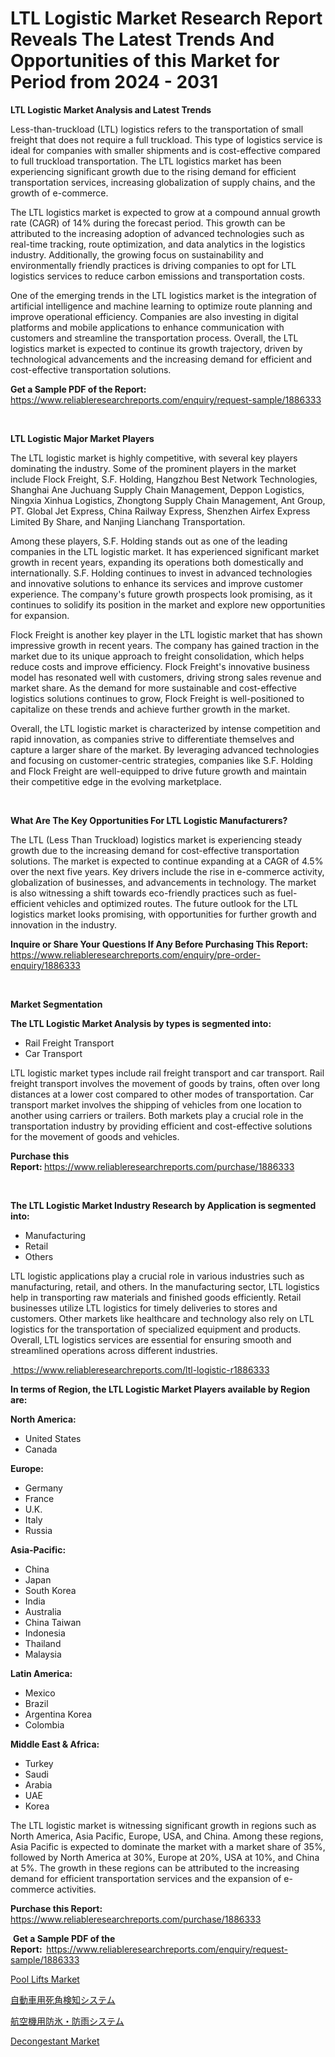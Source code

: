 <p><h1>LTL Logistic Market Research Report Reveals The Latest Trends And Opportunities of this Market for Period from 2024 - 2031</h1></p><p><strong>LTL Logistic Market Analysis and Latest Trends</strong></p>
<p><p>Less-than-truckload (LTL) logistics refers to the transportation of small freight that does not require a full truckload. This type of logistics service is ideal for companies with smaller shipments and is cost-effective compared to full truckload transportation. The LTL logistics market has been experiencing significant growth due to the rising demand for efficient transportation services, increasing globalization of supply chains, and the growth of e-commerce.</p><p>The LTL logistics market is expected to grow at a compound annual growth rate (CAGR) of 14% during the forecast period. This growth can be attributed to the increasing adoption of advanced technologies such as real-time tracking, route optimization, and data analytics in the logistics industry. Additionally, the growing focus on sustainability and environmentally friendly practices is driving companies to opt for LTL logistics services to reduce carbon emissions and transportation costs.</p><p>One of the emerging trends in the LTL logistics market is the integration of artificial intelligence and machine learning to optimize route planning and improve operational efficiency. Companies are also investing in digital platforms and mobile applications to enhance communication with customers and streamline the transportation process. Overall, the LTL logistics market is expected to continue its growth trajectory, driven by technological advancements and the increasing demand for efficient and cost-effective transportation solutions.</p></p>
<p><strong>Get a Sample PDF of the Report:&nbsp;</strong> <a href="https://www.reliableresearchreports.com/enquiry/request-sample/1886333">https://www.reliableresearchreports.com/enquiry/request-sample/1886333</a></p>
<p>&nbsp;</p>
<p><strong>LTL Logistic Major Market Players</strong></p>
<p><p>The LTL logistic market is highly competitive, with several key players dominating the industry. Some of the prominent players in the market include Flock Freight, S.F. Holding, Hangzhou Best Network Technologies, Shanghai Ane Juchuang Supply Chain Management, Deppon Logistics, Ningxia Xinhua Logistics, Zhongtong Supply Chain Management, Ant Group, PT. Global Jet Express, China Railway Express, Shenzhen Airfex Express Limited By Share, and Nanjing Lianchang Transportation.</p><p>Among these players, S.F. Holding stands out as one of the leading companies in the LTL logistic market. It has experienced significant market growth in recent years, expanding its operations both domestically and internationally. S.F. Holding continues to invest in advanced technologies and innovative solutions to enhance its services and improve customer experience. The company's future growth prospects look promising, as it continues to solidify its position in the market and explore new opportunities for expansion.</p><p>Flock Freight is another key player in the LTL logistic market that has shown impressive growth in recent years. The company has gained traction in the market due to its unique approach to freight consolidation, which helps reduce costs and improve efficiency. Flock Freight's innovative business model has resonated well with customers, driving strong sales revenue and market share. As the demand for more sustainable and cost-effective logistics solutions continues to grow, Flock Freight is well-positioned to capitalize on these trends and achieve further growth in the market.</p><p>Overall, the LTL logistic market is characterized by intense competition and rapid innovation, as companies strive to differentiate themselves and capture a larger share of the market. By leveraging advanced technologies and focusing on customer-centric strategies, companies like S.F. Holding and Flock Freight are well-equipped to drive future growth and maintain their competitive edge in the evolving marketplace.</p></p>
<p>&nbsp;</p>
<p><strong>What Are The Key Opportunities For LTL Logistic Manufacturers?</strong></p>
<p><p>The LTL (Less Than Truckload) logistics market is experiencing steady growth due to the increasing demand for cost-effective transportation solutions. The market is expected to continue expanding at a CAGR of 4.5% over the next five years. Key drivers include the rise in e-commerce activity, globalization of businesses, and advancements in technology. The market is also witnessing a shift towards eco-friendly practices such as fuel-efficient vehicles and optimized routes. The future outlook for the LTL logistics market looks promising, with opportunities for further growth and innovation in the industry.</p></p>
<p><strong>Inquire or Share Your Questions If Any Before Purchasing This Report:</strong> <a href="https://www.reliableresearchreports.com/enquiry/pre-order-enquiry/1886333">https://www.reliableresearchreports.com/enquiry/pre-order-enquiry/1886333</a></p>
<p>&nbsp;</p>
<p><strong>Market Segmentation</strong></p>
<p><strong>The LTL Logistic Market Analysis by types is segmented into:</strong></p>
<p><ul><li>Rail Freight Transport</li><li>Car Transport</li></ul></p>
<p><p>LTL logistic market types include rail freight transport and car transport. Rail freight transport involves the movement of goods by trains, often over long distances at a lower cost compared to other modes of transportation. Car transport market involves the shipping of vehicles from one location to another using carriers or trailers. Both markets play a crucial role in the transportation industry by providing efficient and cost-effective solutions for the movement of goods and vehicles.</p></p>
<p><strong>Purchase this Report:&nbsp;</strong><a href="https://www.reliableresearchreports.com/purchase/1886333">https://www.reliableresearchreports.com/purchase/1886333</a></p>
<p>&nbsp;</p>
<p><strong>The LTL Logistic Market Industry Research by Application is segmented into:</strong></p>
<p><ul><li>Manufacturing</li><li>Retail</li><li>Others</li></ul></p>
<p><p>LTL logistic applications play a crucial role in various industries such as manufacturing, retail, and others. In the manufacturing sector, LTL logistics help in transporting raw materials and finished goods efficiently. Retail businesses utilize LTL logistics for timely deliveries to stores and customers. Other markets like healthcare and technology also rely on LTL logistics for the transportation of specialized equipment and products. Overall, LTL logistics services are essential for ensuring smooth and streamlined operations across different industries.</p></p>
<p><a href="https://www.reliableresearchreports.com/ltl-logistic-r1886333">&nbsp;https://www.reliableresearchreports.com/ltl-logistic-r1886333</a></p>
<p><strong>In terms of Region, the LTL Logistic Market Players available by Region are:</strong></p>
<p>
    <p> <strong> North America: </strong>
        <ul>
            <li>United States</li>
            <li>Canada</li>
        </ul>
        </p> 
    <p> <strong> Europe: </strong>
        <ul>
            <li>Germany</li>
            <li>France</li>
            <li>U.K.</li>
            <li>Italy</li>
            <li>Russia</li>
        </ul>
        </p> 
    <p> <strong> Asia-Pacific: </strong>
        <ul>
            <li>China</li>
            <li>Japan</li>
            <li>South Korea</li>
            <li>India</li>
            <li>Australia</li>
            <li>China Taiwan</li>
            <li>Indonesia</li>
            <li>Thailand</li>
            <li>Malaysia</li>
        </ul>
        </p> 
    <p> <strong> Latin America: </strong>
        <ul>
            <li>Mexico</li>
            <li>Brazil</li>
            <li>Argentina Korea</li>
            <li>Colombia</li>
        </ul>
        </p> 
    <p> <strong> Middle East & Africa: </strong>
        <ul>
            <li>Turkey</li>
            <li>Saudi</li>
            <li>Arabia</li>
            <li>UAE</li>
            <li>Korea</li>
        </ul>
    </p>
    </p>
<p><p>The LTL logistic market is witnessing significant growth in regions such as North America, Asia Pacific, Europe, USA, and China. Among these regions, Asia Pacific is expected to dominate the market with a market share of 35%, followed by North America at 30%, Europe at 20%, USA at 10%, and China at 5%. The growth in these regions can be attributed to the increasing demand for efficient transportation services and the expansion of e-commerce activities.</p></p>
<p><strong>Purchase this Report: </strong><a href="https://www.reliableresearchreports.com/purchase/1886333">https://www.reliableresearchreports.com/purchase/1886333</a></p>
<p>&nbsp;<strong>Get a Sample PDF of the Report:&nbsp;&nbsp;</strong><a href="https://www.reliableresearchreports.com/enquiry/request-sample/1886333">https://www.reliableresearchreports.com/enquiry/request-sample/1886333</a></p>
<p><strong></strong></p>
<p><p><a href="https://www.linkedin.com/pulse/pool-lifts-market-analysis-its-cagr-segmentation-global-it6le?trackingId=%2F8utae2sXzYNp49Pv7tPmw%3D%3D">Pool Lifts Market</a></p><p><a href="https://github.com/lababdou/Market-Research-Report-List-3/blob/main/816114122362.md">自動車用死角検知システム</a></p><p><a href="https://github.com/bevdtkn4419963/Market-Research-Report-List-2/blob/main/405473422367.md">航空機用防氷・防雨システム</a></p><p><a href="https://www.linkedin.com/pulse/decongestant-market-insights-cagr-trends-growth-strategies-imarkete-her1f?trackingId=Dvn%2BSI2t87gMRdkgJQHMXw%3D%3D">Decongestant Market</a></p></p>